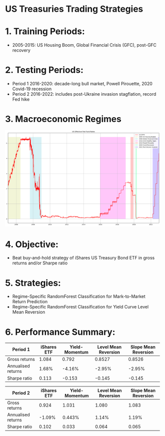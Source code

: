 # US Treasuries Trading Strategies

# 1. Training Periods:
- 2005-2015: US Housing Boom, Global Financial Crisis (GFC), post-GFC recovery

# 2. Testing Periods:
- Period 1 2016-2020: decade-long bull market, Powell Pirouette, 2020 Covid-19 recession
- Period 2 2016-2022: includes post-Ukraine invasion stagflation, record Fed hike

# 3. Macroeconomic Regimes

![alt text](https://github.com/Lzhenghong/Quant-Projects/blob/main/UST/US%20EFFR%20chart.png)

# 4. Objective:
- Beat buy-and-hold strategy of iShares US Treasury Bond ETF in gross returns and/or Sharpe ratio

# 5. Strategies:
- Regime-Specific RandomForest Classification for Mark-to-Market Return Prediction
- Regime-Specific RandomForest Classification for Yield Curve Level Mean Reversion

# 6. Performance Summary:

|Period 1|iShares ETF|Yield-Momentum|Level Mean Reversion|Slope Mean Reversion|
|---|---|---|---|---|
|Gross returns|1.084|0.792|0.8527|0.8526|
|Annualised returns|1.68%|-4.16%|-2.95%|-2.95%|
|Sharpe ratio|0.113|-0.153|-0.145|-0.145|

|Period 2|iShares ETF|Yield-Momentum|Level Mean Reversion|Slope Mean Reversion|
|---|---|---|---|---|
|Gross returns|0.924|1.031|1.080|1.083|
|Annualised returns|-1.09%|0.443%|1.14%|1.19%|
|Sharpe ratio|0.102|0.033|0.064|0.065|